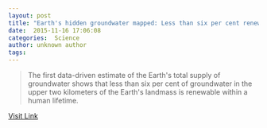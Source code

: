 ```yaml
---
layout: post
title: "Earth's hidden groundwater mapped: Less than six per cent renewable within a human lifetime"
date:  2015-11-16 17:06:08 
categories:  Science    
author: unknown author
tags:                                                                                                                                                     
---
```



> The first data-driven estimate of the Earth's total supply of groundwater shows that less than six per cent of groundwater in the upper two kilometers of the Earth's landmass is renewable within a human lifetime. 

[Visit Link](http://www.sciencedaily.com/releases/2015/11/151116120608.htm)
